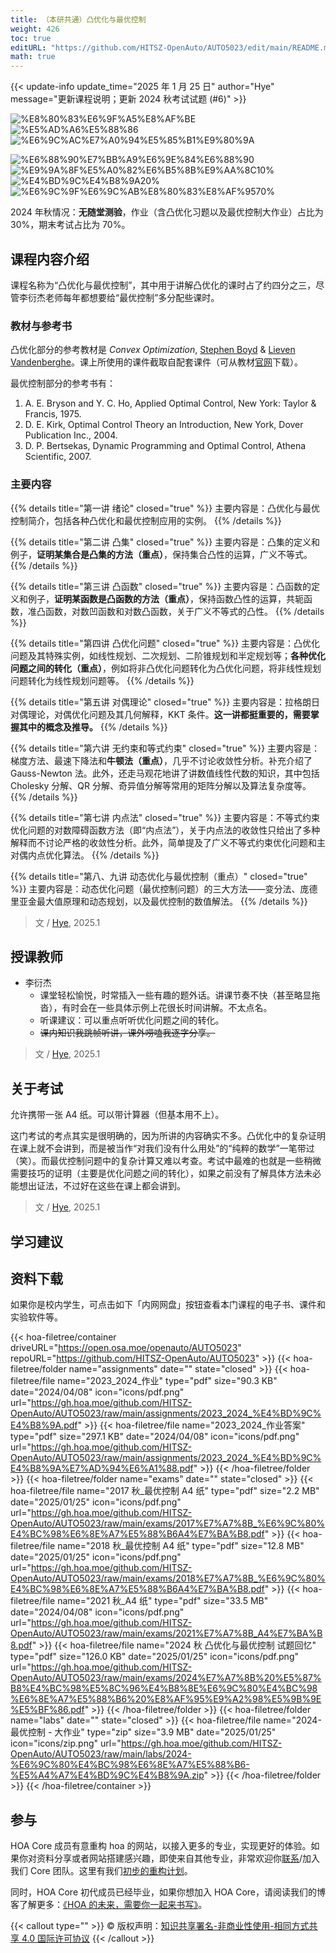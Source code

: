 ```yaml
---
title: （本研共通）凸优化与最优控制
weight: 426
toc: true
editURL: "https://github.com/HITSZ-OpenAuto/AUTO5023/edit/main/README.md"
math: true
---
```


{{< update-info update_time="2025 年 1 月 25 日" author="Hye" message="更新课程说明；更新 2024 秋考试试题 (#6)" >}}


<div class="img-div hx-mt-4 hx-flex-row hx-justify-start hx-items-center">

![%E8%80%83%E6%9F%A5%E8%AF%BE](https://img.shields.io/badge/%E8%80%83%E6%9F%A5%E8%AF%BE-green)
![%E5%AD%A6%E5%88%86](https://img.shields.io/badge/%E5%AD%A6%E5%88%86-2-moccasin)
![%E6%9C%AC%E7%A0%94%E5%85%B1%E9%80%9A](https://img.shields.io/badge/%E6%9C%AC%E7%A0%94%E5%85%B1%E9%80%9A-lightskyblue)

![%E6%88%90%E7%BB%A9%E6%9E%84%E6%88%90](https://img.shields.io/badge/%E6%88%90%E7%BB%A9%E6%9E%84%E6%88%90-gold)
![%E9%9A%8F%E5%A0%82%E6%B5%8B%E9%AA%8C10%](https://img.shields.io/badge/%E9%9A%8F%E5%A0%82%E6%B5%8B%E9%AA%8C-10%25-wheat)
![%E4%BD%9C%E4%B8%9A20%](https://img.shields.io/badge/%E4%BD%9C%E4%B8%9A-20%25-wheat)
![%E6%9C%9F%E6%9C%AB%E8%80%83%E8%AF%9570%](https://img.shields.io/badge/%E6%9C%9F%E6%9C%AB%E8%80%83%E8%AF%95-70%25-wheat)

</div>

2024 年秋情况：**无随堂测验**，作业（含凸优化习题以及最优控制大作业）占比为 30%，期末考试占比为 70%。

## 课程内容介绍

课程名称为“凸优化与最优控制”，其中用于讲解凸优化的课时占了约四分之三，尽管李衍杰老师每年都想要给“最优控制”多分配些课时。

### 教材与参考书

凸优化部分的参考教材是 *Convex Optimization*, [Stephen Boyd](http://www.stanford.edu/~boyd/) & [Lieven Vandenberghe](http://www.ee.ucla.edu/~vandenbe/)。课上所使用的课件截取自配套课件（可从教材[官网](https://web.stanford.edu/~boyd/cvxbook/)下载）。

最优控制部分的参考书有：

1. A. E. Bryson and Y. C. Ho, Applied Optimal Control, New York: Taylor & Francis, 1975.
2. D. E. Kirk, Optimal Control Theory an Introduction, New York, Dover Publication Inc., 2004.
3. D. P. Bertsekas, Dynamic Programming and Optimal Control, Athena Scientific, 2007.

### 主要内容

{{% details title="第一讲 绪论" closed="true" %}} 主要内容是：凸优化与最优控制简介，包括各种凸优化和最优控制应用的实例。 {{% /details %}}

{{% details title="第二讲 凸集" closed="true" %}} 主要内容是：凸集的定义和例子，**证明某集合是凸集的方法（重点）**，保持集合凸性的运算，广义不等式。 {{% /details %}}

{{% details title="第三讲 凸函数" closed="true" %}} 主要内容是：凸函数的定义和例子，**证明某函数是凸函数的方法（重点）**，保持函数凸性的运算，共轭函数，准凸函数，对数凹函数和对数凸函数，关于广义不等式的凸性。 {{% /details %}}

{{% details title="第四讲 凸优化问题" closed="true" %}} 主要内容是：凸优化问题及其特殊实例，如线性规划、二次规划、二阶锥规划和半定规划等；**各种优化问题之间的转化（重点）**，例如将非凸优化问题转化为凸优化问题，将非线性规划问题转化为线性规划问题等。 {{% /details %}}

{{% details title="第五讲 对偶理论" closed="true" %}} 主要内容是：拉格朗日对偶理论，对偶优化问题及其几何解释，KKT 条件。**这一讲都挺重要的，需要掌握其中的概念及推导。** {{% /details %}}

{{% details title="第六讲 无约束和等式约束" closed="true" %}} 主要内容是：梯度方法、最速下降法和**牛顿法（重点）**，几乎不讨论收敛性分析。补充介绍了 Gauss-Newton 法。此外，还走马观花地讲了讲数值线性代数的知识，其中包括 Cholesky 分解、QR 分解、奇异值分解等常用的矩阵分解以及算法复杂度等。 {{% /details %}}

{{% details title="第七讲 内点法" closed="true" %}} 主要内容是：不等式约束优化问题的对数障碍函数方法（即“内点法”），关于内点法的收敛性只给出了多种解释而不讨论严格的收敛性分析。此外，简单提及了广义不等式约束优化问题和主对偶内点优化算法。 {{% /details %}}

{{% details title="第八、九讲 动态优化与最优控制（重点）" closed="true" %}} 主要内容是：动态优化问题（最优控制问题）的三大方法——变分法、庞德里亚金最大值原理和动态规划，以及最优控制的数值解法。 {{% /details %}}

> 文 / [Hye](https://github.com/Co-ding-Man), 2025.1

## 授课教师

- 李衍杰
  - 课堂轻松愉悦，时常插入一些有趣的题外话。讲课节奏不快（甚至略显拖沓），有时会在一些具体示例上花很长时间讲解。不太点名。
  - 听课建议：可以重点听听优化问题之间的转化。
  - ~~课内知识我跳帧听讲，课外唠嗑我逐字分享。~~

> 文 / [Hye](https://github.com/Co-ding-Man), 2025.1

<!-- ## 关于作业 -->

## 关于考试

允许携带一张 A4 纸。可以带计算器（但基本用不上）。

这门考试的考点其实是很明确的，因为所讲的内容确实不多。凸优化中的复杂证明在课上就不会讲到，而是被当作“对我们没有什么用处”的“纯粹的数学”一笔带过（笑）。而最优控制问题中的复杂计算又难以考查。考试中最难的也就是一些稍微需要技巧的证明（主要是优化问题之间的转化），如果之前没有了解具体方法未必能想出证法，不过好在这些在课上都会讲到。

> 文 / [Hye](https://github.com/Co-ding-Man), 2025.1

## 学习建议

## 资料下载

如果你是校内学生，可点击如下「内网网盘」按钮查看本门课程的电子书、课件和实验软件等。

{{< hoa-filetree/container driveURL="https://open.osa.moe/openauto/AUTO5023" repoURL="https://github.com/HITSZ-OpenAuto/AUTO5023" >}}
  {{< hoa-filetree/folder name="assignments" date="" state="closed" >}}
    {{< hoa-filetree/file name="2023_2024_作业" type="pdf" size="90.3 KB" date="2024/04/08" icon="icons/pdf.png" url="https://gh.hoa.moe/github.com/HITSZ-OpenAuto/AUTO5023/raw/main/assignments/2023_2024_%E4%BD%9C%E4%B8%9A.pdf" >}}
    {{< hoa-filetree/file name="2023_2024_作业答案" type="pdf" size="297.1 KB" date="2024/04/08" icon="icons/pdf.png" url="https://gh.hoa.moe/github.com/HITSZ-OpenAuto/AUTO5023/raw/main/assignments/2023_2024_%E4%BD%9C%E4%B8%9A%E7%AD%94%E6%A1%88.pdf" >}}
  {{< /hoa-filetree/folder >}}
  {{< hoa-filetree/folder name="exams" date="" state="closed" >}}
    {{< hoa-filetree/file name="2017 秋_最优控制 A4 纸" type="pdf" size="2.2 MB" date="2025/01/25" icon="icons/pdf.png" url="https://gh.hoa.moe/github.com/HITSZ-OpenAuto/AUTO5023/raw/main/exams/2017%E7%A7%8B_%E6%9C%80%E4%BC%98%E6%8E%A7%E5%88%B6A4%E7%BA%B8.pdf" >}}
    {{< hoa-filetree/file name="2018 秋_最优控制 A4 纸" type="pdf" size="12.8 MB" date="2025/01/25" icon="icons/pdf.png" url="https://gh.hoa.moe/github.com/HITSZ-OpenAuto/AUTO5023/raw/main/exams/2018%E7%A7%8B_%E6%9C%80%E4%BC%98%E6%8E%A7%E5%88%B6A4%E7%BA%B8.pdf" >}}
    {{< hoa-filetree/file name="2021 秋_A4 纸" type="pdf" size="33.5 MB" date="2024/04/08" icon="icons/pdf.png" url="https://gh.hoa.moe/github.com/HITSZ-OpenAuto/AUTO5023/raw/main/exams/2021%E7%A7%8B_A4%E7%BA%B8.pdf" >}}
    {{< hoa-filetree/file name="2024 秋 凸优化与最优控制 试题回忆" type="pdf" size="126.0 KB" date="2025/01/25" icon="icons/pdf.png" url="https://gh.hoa.moe/github.com/HITSZ-OpenAuto/AUTO5023/raw/main/exams/2024%E7%A7%8B%20%E5%87%B8%E4%BC%98%E5%8C%96%E4%B8%8E%E6%9C%80%E4%BC%98%E6%8E%A7%E5%88%B6%20%E8%AF%95%E9%A2%98%E5%9B%9E%E5%BF%86.pdf" >}}
  {{< /hoa-filetree/folder >}}
  {{< hoa-filetree/folder name="labs" date="" state="closed" >}}
    {{< hoa-filetree/file name="2024-最优控制 - 大作业" type="zip" size="3.9 MB" date="2025/01/25" icon="icons/zip.png" url="https://gh.hoa.moe/github.com/HITSZ-OpenAuto/AUTO5023/raw/main/labs/2024-%E6%9C%80%E4%BC%98%E6%8E%A7%E5%88%B6-%E5%A4%A7%E4%BD%9C%E4%B8%9A.zip" >}}
  {{< /hoa-filetree/folder >}}
{{< /hoa-filetree/container >}}

## 参与

HOA Core 成员有意重构 hoa 的网站，以接入更多的专业，实现更好的体验。如果你对资料分享或者网站搭建感兴趣，即使来自其他专业，非常欢迎你[联系](mailto:hi@hoa.moe)/加入我们 Core 团队。这里有我们[初步的重构计划](https://historical-mousepad-286.notion.site/HOA-1f71751ad5fe80978c70d9e32330d7e6)。

同时，HOA Core 初代成员已经毕业，如果你想加入 HOA Core，请阅读我们的博客了解更多：[《HOA 的未来，需要你一起来书写》](https://hoa.moe/news/future-of-hoa)。

{{< callout type="" >}}
  © 版权声明：[知识共享署名-非商业性使用-相同方式共享 4.0 国际许可协议](https://creativecommons.org/licenses/by-nc-sa/4.0/)
{{< /callout >}}

